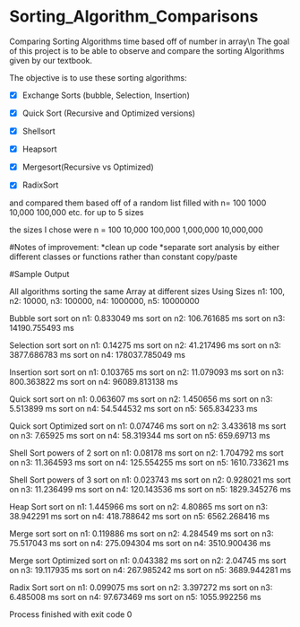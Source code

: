 # Sorting_Algorithm_Comparisons
Comparing Sorting Algorithms time based off of number in array\n
The goal of this project is to be able to observe and compare the sorting Algorithms given by our textbook.

The objective is to use these sorting algorithms: 

- [x] Exchange Sorts (bubble, Selection, Insertion)

- [x] Quick Sort (Recursive and Optimized versions)

- [x] Shellsort

- [x] Heapsort

- [x] Mergesort(Recursive vs Optimized)

- [x] RadixSort

and compared them based off of a random list filled with n= 100 1000 10,000 100,000 etc. for up to 5 sizes

the sizes I chose were n = 100 10,000 100,000 1,000,000 10,000,000

#Notes of improvement:
*clean up code 
  *separate sort analysis by either different classes or functions rather than constant copy/paste
  


#Sample Output

All algorithms sorting the same Array at different sizes
Using Sizes n1: 100, n2: 10000, n3: 100000, n4: 1000000, n5: 10000000

Bubble sort 
sort on n1: 0.833049 ms
sort on n2: 106.761685 ms
sort on n3: 14190.755493 ms

Selection sort 
sort on n1: 0.14275 ms
sort on n2: 41.217496 ms
sort on n3: 3877.686783 ms
sort on n4: 178037.785049 ms

Insertion sort 
sort on n1: 0.103765 ms
sort on n2: 11.079093 ms
sort on n3: 800.363822 ms
sort on n4: 96089.813138 ms

Quick sort 
sort on n1: 0.063607 ms
sort on n2: 1.450656 ms
sort on n3: 5.513899 ms
sort on n4: 54.544532 ms
sort on n5: 565.834233 ms

Quick sort Optimized 
sort on n1: 0.074746 ms
sort on n2: 3.433618 ms
sort on n3: 7.65925 ms
sort on n4: 58.319344 ms
sort on n5: 659.69713 ms

Shell Sort powers of 2 
sort on n1: 0.08178 ms
sort on n2: 1.704792 ms
sort on n3: 11.364593 ms
sort on n4: 125.554255 ms
sort on n5: 1610.733621 ms

Shell Sort powers of 3 
sort on n1: 0.023743 ms
sort on n2: 0.928021 ms
sort on n3: 11.236499 ms
sort on n4: 120.143536 ms
sort on n5: 1829.345276 ms

Heap Sort 
sort on n1: 1.445966 ms
sort on n2: 4.80865 ms
sort on n3: 38.942291 ms
sort on n4: 418.788642 ms
sort on n5: 6562.268416 ms

Merge sort 
sort on n1: 0.119886 ms
sort on n2: 4.284549 ms
sort on n3: 75.517043 ms
sort on n4: 275.094304 ms
sort on n4: 3510.900436 ms

Merge sort Optimized
sort on n1: 0.043382 ms
sort on n2: 2.04745 ms
sort on n3: 19.117935 ms
sort on n4: 267.985242 ms
sort on n5: 3689.944281 ms

Radix Sort 
sort on n1: 0.099075 ms
sort on n2: 3.397272 ms
sort on n3: 6.485008 ms
sort on n4: 97.673469 ms
sort on n5: 1055.992256 ms

Process finished with exit code 0
